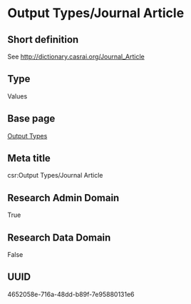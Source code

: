 # Output Types/Journal Article
## Short definition
See http://dictionary.casrai.org/Journal_Article
## Type
Values
## Base page
[Output Types](https://github.com/EuroCRIS/CASRAI-Dictionairies/blob/main/Objects/Output%20Types.md)
## Meta title
csr:Output Types/Journal Article
## Research Admin Domain
True
## Research Data Domain
False
## UUID
4652058e-716a-48dd-b89f-7e95880131e6

